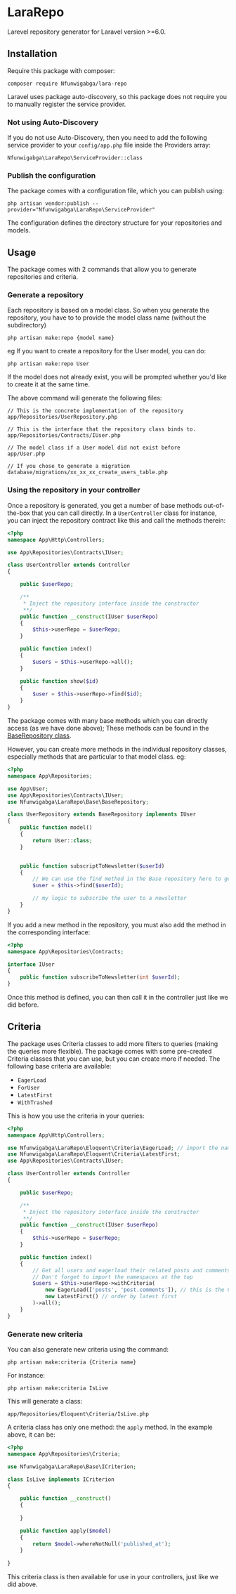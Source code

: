 # LaraRepo
Larevel repository generator for Laravel version >=6.0.

## Installation
Require this package with composer:
```
composer require Nfunwigabga/lara-repo
```

Laravel uses package auto-discovery, so this package does not require you to manually register the service provider.

### Not using Auto-Discovery
If you do not use Auto-Discovery, then you need to add the following service provider to your `config/app.php` file inside the Providers array:

```
Nfunwigabga\LaraRepo\ServiceProvider::class
```

### Publish the configuration
The package comes with a configuration file, which you can publish using:
```
php artisan vendor:publish --provider="Nfunwigabga\LaraRepo\ServiceProvider"
```
The configuration defines the directory structure for your repositories and models.

## Usage
The package comes with 2 commands that allow you to generate repositories and criteria.

### Generate a repository
Each repository is based on a model class. So when you generate the repository, you have to to provide the model class name (without the subdirectory)
```
php artisan make:repo {model name}
```
eg If you want to create a repository for the User model, you can do:
```
php artisan make:repo User
```
If the model does not already exist, you will be prompted whether you'd like to create it at the same time.

The above command will generate the following files:
```
// This is the concrete implementation of the repository
app/Repositories/UserRepository.php 

// This is the interface that the repository class binds to.
app/Repositories/Contracts/IUser.php 

// The model class if a User model did not exist before
app/User.php 

// If you chose to generate a migration
database/migrations/xx_xx_xx_create_users_table.php 
```

### Using the repository in your controller
Once a repository is generated, you get a number of base methods out-of-the-box that you can call directly. In a `UserController` class for instance, you can inject the repository contract like this and call the methods therein:
```php
<?php
namespace App\Http\Controllers;

use App\Repositories\Contracts\IUser;

class UserController extends Controller
{

    public $userRepo;

    /**
     * Inject the repository interface inside the constructor
     **/
    public function __construct(IUser $userRepo)
    {
        $this->userRepo = $userRepo;
    }

    public function index()
    {
        $users = $this->userRepo->all();
    }

    public function show($id)
    {
        $user = $this->userRepo->find($id);
    }
}
```

The package comes with many base methods which you can directly access (as we have done above); These methods can be found in the [BaseRepository class](#).

However, you can create more methods in the individual repository classes, especially methods that are particular to that model class. eg:
```php
<?php
namespace App\Repositories;

use App\User;
use App\Repositories\Contracts\IUser;
use Nfunwigabga\LaraRepo\Base\BaseRepository;

class UserRepository extends BaseRepository implements IUser
{
    public function model()
    {
        return User::class; 
    }


    public function subscriptToNewsletter($userId)
    {
        // We can use the find method in the Base repository here to get the user
        $user = $this->find($userId);

        // my logic to subscribe the user to a newsletter
    }
}

```

If you add a new method in the repository, you must also add the method in the corresponding interface:

```php
<?php
namespace App\Repositories\Contracts;

interface IUser
{
    public function subscribeToNewsletter(int $userId);
}
```
Once this method is defined, you can then call it in the controller just like we did before.

## Criteria
The package uses Criteria classes to add more filters to queries (making the queries more flexible). The package comes with some pre-created Criteria classes that you can use, but you can create more if needed. The following base criteria are available:

- `EagerLoad`
- `ForUser`
- `LatestFirst`
- `WithTrashed`

This is how you use the criteria in your queries:

```php
<?php
namespace App\Http\Controllers;

use Nfunwigabga\LaraRepo\Eloquent\Criteria\EagerLoad; // import the namespaces
use Nfunwigabga\LaraRepo\Eloquent\Criteria\LatestFirst;
use App\Repositories\Contracts\IUser;

class UserController extends Controller
{

    public $userRepo;

    /**
     * Inject the repository interface inside the constructor
     **/
    public function __construct(IUser $userRepo)
    {
        $this->userRepo = $userRepo;
    }

    public function index()
    {
        // Get all users and eagerload their related posts and comments
        // Don't forget to import the namespaces at the top
        $users = $this->userRepo->withCriteria(
            new EagerLoad(['posts', 'post.comments']), // this is the Criteria class to eagerliad
            new LatestFirst() // order by latest first
        )->all();
    }
}
```
### Generate new criteria
You can also generate new criteria using the command:
```
php artisan make:criteria {Criteria name}
```
For instance:
```
php artisan make:criteria IsLive
```

This will generate a class:
```
app/Repositories/Eloquent\Criteria/IsLive.php
```

A criteria class has only one method: the `apply` method. In the example above, it can be:

```php
<?php 
namespace App\Repositories\Criteria;

use Nfunwigabga\LaraRepo\Base\ICriterion;

class IsLive implements ICriterion
{

    public function __construct()
    {
        
    }

    public function apply($model)
    {
        return $model->whereNotNull('published_at');
    }
    
}
```

This criteria class is then available for use in your controllers, just like we did above.